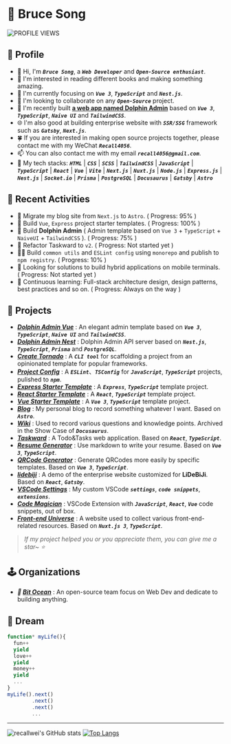 # 🦁 Bruce Song

![PROFILE VIEWS](https://komarev.com/ghpvc/?username=recallwei&label=PROFILE+VIEWS)

## 🍗 Profile

- 👋 Hi, I'm _**`Bruce Song`**_, a _**`Web Developer`**_ and _**`Open-Source enthusiast`**_.
- 📖 I'm interested in reading different books and making something amazing.
- 🌱 I'm currently focusing on _**`Vue 3`**_, _**`TypeScript`**_ and _**`Nest.js`**_.
- 💞️ I'm looking to collaborate on any _**`Open-Source`**_ project.
- 🚀 I'm recently built **[a web app named Dolphin Admin](https://dolphin-admin.bit-ocean.studio)** based on _**`Vue 3`**_, _**`TypeScript`**_, _**`Naive UI`**_ and _**`TailwindCSS`**_.
- 🌐 I'm also good at building enterprise website with _**`SSR/SSG`**_ framework such as _**`Gatsby`**_, _**`Next.js`**_.
- 🍀 If you are interested in making open source projects together, please contact me with my WeChat _**`Recall4056`**_.
- 📫 You can also contact me with my email _**`recall4056@gmail.com`**_.
- 💪 My tech stacks: _**`HTML`**_ | _**`CSS`**_ | _**`SCSS`**_ | _**`TailwindCSS`**_ | _**`JavaScript`**_ | _**`TypeScript`**_ | _**`React`**_ | _**`Vue`**_ | _**`Vite`**_ | _**`Next.js`**_ | _**`Nuxt.js`**_ | _**`Node.js`**_ | _**`Express.js`**_ | _**`Nest.js`**_ | _**`Socket.io`**_ | _**`Prisma`**_ | _**`PostgreSQL`**_ | _**`Docusaurus`**_ | _**`Gatsby`**_ | _**`Astro`**_

## 🌱 Recent Activities

- 🦁 Migrate my blog site from `Next.js` to `Astro`. ( Progress: 95% )
- 🐻 Build `Vue`, `Express` project starter templates. ( Progress: 100% )
- 🐬 Build **Dolphin Admin** ( Admin template based on `Vue 3` + `TypeScript` + `NaiveUI` + `TailwindCSS` ). ( Progress: 75% )
- 🦊 Refactor Taskward to `v2`. ( Progress: Not started yet )
- 🐻‍❄️ Build `common utils` and `ESLint config` using `monorepo` and publish to `npm registry`. ( Progress: 10% )
- 🐯 Looking for solutions to build hybrid applications on mobile terminals. ( Progress: Not started yet )
- 🐶 Continuous learning: Full-stack architecture design, design patterns, best practices and so on. ( Progress: Always on the way )

## 🦄 Projects

- _**[Dolphin Admin Vue](https://dolphin-admin.bit-ocean.studio)**_ : An elegant admin template based on _**`Vue 3`**_, _**`TypeScript`**_, _**`Naive UI`**_ and _**`TailwindCSS`**_.
- _**[Dolphin Admin Nest](https://github.com/bit-ocean-studio/dolphin-admin-nest)**_ : Dolphin Admin API server based on _**`Nest.js`**_, _**`TypeScript`**_, _**`Prisma`**_ and _**`PostgreSQL`**_.
- _**[Create Tornado](https://github.com/recallwei/tornado)**_ : A _**`CLI tool`**_ for scaffolding a project from an opinionated template for popular frameworks.
- _**[Project Config](https://github.com/recallwei/project-config)**_ : A _**`ESLint`**_、_**`TSConfig`**_ for _**`JavaScript`**_, _**`TypeScript`**_ projects, pulished to _**`npm`**_.
- _**[Express Starter Template](https://github.com/recallwei/express-starter-template)**_ : A _**`Express`**_, _**`TypeScript`**_ template project.
- _**[React Starter Template](https://github.com/recallwei/react-starter-template)**_ : A _**`React`**_, _**`TypeScript`**_ template project.
- _**[Vue Starter Template](https://github.com/recallwei/vue-starter-template)**_ : A _**`Vue 3`**_, _**`TypeScript`**_ template project.
- _**[Blog](https://brucesong.xyz)**_ : My personal blog to record something whatever I want. Based on _**`Astro`**_.
- _**[Wiki](https://wiki.brucesong.xyz)**_ : Used to record various questions and knowledge points. Archived in the Show Case of _**`Docusaurus`**_.
- _**[Taskward](https://taskward.bit-ocean.studio)**_ : A Todo&Tasks web application. Based on _**`React`**_, _**`TypeScript`**_.
- _**[Resume Generator](https://resume.brucesong.xyz)**_ : Use markdown to write your resume. Based on _**`Vue 3`**_, _**`TypeScript`**_.
- _**[QRCode Generator](https://qrcode.brucesong.xyz)**_ : Generate QRCodes more easily by specific templates. Based on _**`Vue 3`**_, _**`TypeScript`**_.
- _**[lidebiji](https://lidebiji-demo.brucesong.xyz/media)**_ : A demo of the enterprise website customized for **LiDeBiJi**. Based on _**`React`**_, _**`Gatsby`**_.
- _**[VSCode Settings](https://github.com/recallwei/vscode-settings)**_ : My custom VSCode _**`settings`**_, _**`code snippets`**_, _**`extensions`**_.
- _**[Code Magician](https://github.com/recallwei/code-magician)**_ : VSCode Extension with _**`JavaScript`**_, _**`React`**_, _**`Vue`**_ code snippets, out of box.
- _**[Front-end Universe](https://front-end-universe.vercel.app)**_ : A website used to collect various front-end-related resources. Based on _**`Nuxt.js 3`**_, _**`TypeScript`**_.

> _If my project helped you or you appreciate them, you can give me a star~ ⭐_

## 🕹️ Organizations

- _**🌊 [Bit Ocean](https://github.com/bit-ocean-studio)**_ : An open-source team focus on Web Dev and dedicate to building anything.

## 💫 Dream

```typescript
function* myLife(){
  fun++
  yield
  love++
  yield
  money++
  yield
  ...
}
myLife().next()
        .next()
        .next()
        ...
```

---

![recallwei's GitHub stats](https://github-readme-stats.vercel.app/api?username=recallwei&count_private=true&theme=react)
[![Top Langs](https://github-readme-stats.vercel.app/api/top-langs/?username=recallwei&layout=compact&theme=react)](https://github.com/recallwei)
